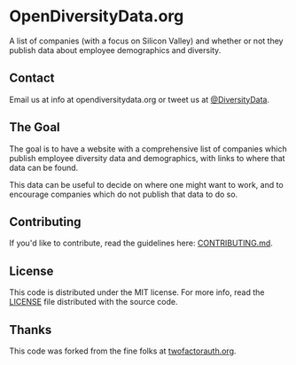 OpenDiversityData.org 
=================

A list of companies (with a focus on Silicon Valley) and whether or not they publish data about employee demographics and diversity.

## Contact

Email us at info at opendiversitydata.org or tweet us at <a href="https://twitter.com/DiversityData">@DiversityData</a>.

## The Goal

The goal is to have a website with a comprehensive list of companies which publish employee diversity data and demographics, with links to where that data can be found.

This data can be useful to decide on where one might want to work, and to encourage companies which do not publish that data to do so.

## Contributing

If you'd like to contribute, read the guidelines here:
[CONTRIBUTING.md][contrib].

## License

This code is distributed under the MIT license. For more info, read the
[LICENSE](license) file distributed with the source code.

## Thanks

This code was forked from the fine folks at <a href="http://twofactorauth.org">twofactorauth.org</a>.

[contrib]: /CONTRIBUTING.md
[license]: /LICENSE
